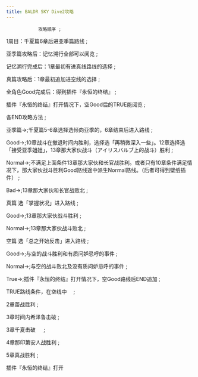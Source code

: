 ```yaml
---
title: BALDR SKY Dive2攻略
---
```


                攻略顺序 ;



1周目：千夏篇6章后进亚季篇路线 ;

亚季篇攻略后：记忆溯行全部可以阅览 ;

记忆溯行完成后：1章最初有进真线路线的选择 ;

真篇攻略后：1章最初追加进空线的选择 ;

全角色Good完成后：得到插件『永恒的终结』 ;

插件『永恒的终结』打开情况下，空Good后的TRUE能阅览  ;



各END攻略方法 ;



亚季篇→;千夏篇5-6章选择选倾向亚季的，6章结束后进入路线  ;

Good→;10章战斗在撤退时间内胜利，选择选「再稍微深入一些」。12章选择选「接受亚季姐姐」，13章那大家伙战斗（アイリスバルブ上的战斗）胜利  ;

Normal→;不满足上面条件13章那大家伙和长官战胜利。或者只有10章条件满足情况下，那大家伙战斗胜利Good路线途中派生Normal路线。（后者可得到壁纸插件）  ;

Bad→;13章那大家伙和长官战败北  ;



真篇 选「掌握状况」进入路线  ;

Good→;13章那大家伙战斗胜利  ;

Normal→;13章那大家伙战斗败北  ;



空篇 选「总之开始反击」进入路线  ;

Good→;与空的战斗胜利和有质问妒忌呼的事件  ;

Normal→;与空的战斗败北及没有质问妒忌呼的事件  ;

True→;插件『永恒的终结』打开情况下，空Good路线后END追加  ;



TRUE路线条件，在空线中　 ;

2章蕾战胜利 ;

3章时间内希泽鲁击破 ;

3章千夏击破 　 ;

4章那印第安人战胜利 ;

5章真战胜利 ;

插件『永恒的终结』打开


              

